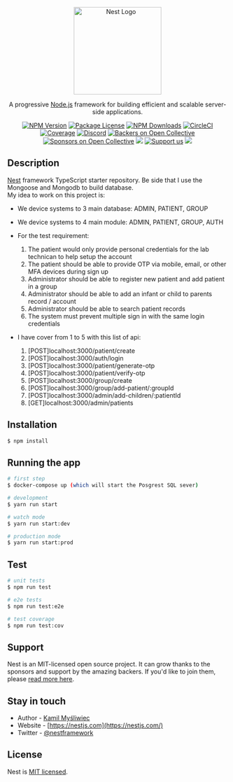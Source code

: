 <p align="center">
  <a href="http://nestjs.com/" target="blank"><img src="https://nestjs.com/img/logo-small.svg" width="200" alt="Nest Logo" /></a>
</p>

[circleci-image]: https://img.shields.io/circleci/build/github/nestjs/nest/master?token=abc123def456
[circleci-url]: https://circleci.com/gh/nestjs/nest

  <p align="center">A progressive <a href="http://nodejs.org" target="_blank">Node.js</a> framework for building efficient and scalable server-side applications.</p>
    <p align="center">
<a href="https://www.npmjs.com/~nestjscore" target="_blank"><img src="https://img.shields.io/npm/v/@nestjs/core.svg" alt="NPM Version" /></a>
<a href="https://www.npmjs.com/~nestjscore" target="_blank"><img src="https://img.shields.io/npm/l/@nestjs/core.svg" alt="Package License" /></a>
<a href="https://www.npmjs.com/~nestjscore" target="_blank"><img src="https://img.shields.io/npm/dm/@nestjs/common.svg" alt="NPM Downloads" /></a>
<a href="https://circleci.com/gh/nestjs/nest" target="_blank"><img src="https://img.shields.io/circleci/build/github/nestjs/nest/master" alt="CircleCI" /></a>
<a href="https://coveralls.io/github/nestjs/nest?branch=master" target="_blank"><img src="https://coveralls.io/repos/github/nestjs/nest/badge.svg?branch=master#9" alt="Coverage" /></a>
<a href="https://discord.gg/G7Qnnhy" target="_blank"><img src="https://img.shields.io/badge/discord-online-brightgreen.svg" alt="Discord"/></a>
<a href="https://opencollective.com/nest#backer" target="_blank"><img src="https://opencollective.com/nest/backers/badge.svg" alt="Backers on Open Collective" /></a>
<a href="https://opencollective.com/nest#sponsor" target="_blank"><img src="https://opencollective.com/nest/sponsors/badge.svg" alt="Sponsors on Open Collective" /></a>
  <a href="https://paypal.me/kamilmysliwiec" target="_blank"><img src="https://img.shields.io/badge/Donate-PayPal-ff3f59.svg"/></a>
    <a href="https://opencollective.com/nest#sponsor"  target="_blank"><img src="https://img.shields.io/badge/Support%20us-Open%20Collective-41B883.svg" alt="Support us"></a>
  <a href="https://twitter.com/nestframework" target="_blank"><img src="https://img.shields.io/twitter/follow/nestframework.svg?style=social&label=Follow"></a>
</p>
  <!--[![Backers on Open Collective](https://opencollective.com/nest/backers/badge.svg)](https://opencollective.com/nest#backer)
  [![Sponsors on Open Collective](https://opencollective.com/nest/sponsors/badge.svg)](https://opencollective.com/nest#sponsor)-->

## Description

[Nest](https://github.com/nestjs/nest) framework TypeScript starter repository.
Be side that I use the Mongoose and Mongodb to build database.</br>
<a>My idea to work on this project is:</a></br>
- We device systems to 3 main database: ADMIN, PATIENT, GROUP </br>
- We device systems to 4 main module: ADMIN, PATIENT, GROUP, AUTH </br>
- For the test requirement: </br>
   
  1. The patient would only provide personal credentials for the lab technican to help setup the account</br>
  2. The patient should be able to provide OTP via mobile, email, or other MFA devices during sign up</br>
  3. Administrator should be able to register new patient and add patient in a group</br>
  4. Administrator should be able to add an infant or child to parents record / account</br>
  5. Administrator should be able to search patient records</br>
  6. The system must prevent multiple sign in with the same login credentials</br>
- I have cover from 1 to 5 with this list of api:
  1.  [POST]localhost:3000/patient/create </br>
  2.  [POST]localhost:3000/auth/login </br>
  3.  [POST]localhost:3000/patient/generate-otp</br>
  4.  [POST]localhost:3000/patient/verify-otp</br>
  5.  [POST]localhost:3000/group/create</br>
  6.  [POST]localhost:3000/group/add-patient/:groupId</br>
  7.  [POST]localhost:3000/admin/add-children/:patientId</br>
  8.  [GET]localhost:3000/admin/patients</br>

## Installation

```bash
$ npm install
```

## Running the app

```bash
# first step
$ docker-compose up (which will start the Posgrest SQL sever)

# development
$ yarn run start

# watch mode
$ yarn run start:dev

# production mode
$ yarn run start:prod
```

## Test

```bash
# unit tests
$ npm run test

# e2e tests
$ npm run test:e2e

# test coverage
$ npm run test:cov
```

## Support

Nest is an MIT-licensed open source project. It can grow thanks to the sponsors and support by the amazing backers. If you'd like to join them, please [read more here](https://docs.nestjs.com/support).

## Stay in touch

- Author - [Kamil Myśliwiec](https://kamilmysliwiec.com)
- Website - [https://nestjs.com](https://nestjs.com/)
- Twitter - [@nestframework](https://twitter.com/nestframework)

## License

Nest is [MIT licensed](LICENSE).
